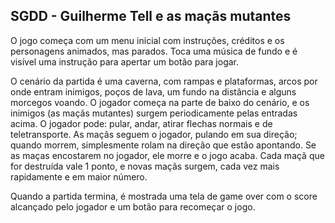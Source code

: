 ## SGDD - Guilherme Tell e as maçãs mutantes

O jogo começa com um menu inicial com instruções, créditos e os personagens animados, mas parados. Toca uma música de fundo e é visível uma instrução para apertar um botão para jogar.

O cenário da partida é uma caverna, com rampas e plataformas, arcos por onde entram inimigos, poços de lava, um fundo na distância e alguns morcegos voando. O jogador começa na parte de baixo do cenário, e os inimigos (as maçãs mutantes) surgem periodicamente pelas entradas acima. O jogador pode: pular, andar, atirar flechas normais e de teletransporte. As maçãs seguem o jogador, pulando em sua direção; quando morrem, simplesmente rolam na direção que estão apontando. Se as maças encostarem no jogador, ele morre e o jogo acaba. Cada maçã que for destruída vale 1 ponto, e novas maçãs surgem, cada vez mais rapidamente e em maior número.

Quando a partida termina, é mostrada uma tela de game over com o score alcançado pelo jogador e um botão para recomeçar o jogo.

